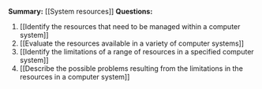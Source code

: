 **Summary:** [[System resources]]
**Questions:**
1. [[Identify the resources that need to be managed within a computer system]]
2. [[Evaluate the resources available in a variety of computer systems]]
3. [[Identify the limitations of a range of resources in a specified computer system]]
4. [[Describe the possible problems resulting from the limitations in the resources in a computer system]]